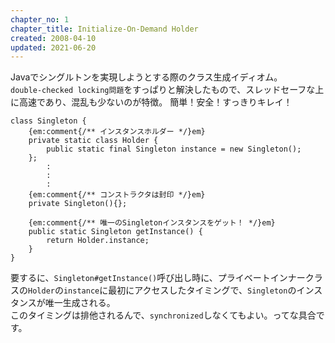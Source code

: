 ```yaml
---
chapter_no: 1
chapter_title: Initialize-On-Demand Holder
created: 2008-04-10
updated: 2021-06-20
---
```

Javaでシングルトンを実現しようとする際のクラス生成イディオム。  
`double-checked locking問題`をすっぱりと解決したもので、スレッドセーフな上に高速であり、混乱も少ないのが特徴。
簡単！安全！すっきりキレイ！

```
class Singleton {
    {em:comment{/** インスタンスホルダー */}em}
    private static class Holder {
        public static final Singleton instance = new Singleton();
    };
        :
        :
        :
    {em:comment{/** コンストラクタは封印 */}em}
    private Singleton(){};

    {em:comment{/** 唯一のSingletonインスタンスをゲット！ */}em}
    public static Singleton getInstance() {
        return Holder.instance;
    } 
}
```
要するに、`Singleton#getInstance()`呼び出し時に、プライベートインナークラスの`Holder`の`instance`に最初にアクセスしたタイミングで、`Singleton`のインスタンスが唯一生成される。  
このタイミングは排他されるんで、`synchronized`しなくてもよい。ってな具合です。